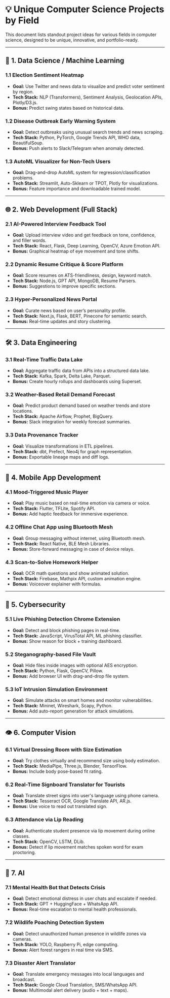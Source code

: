 # 💡 Unique Computer Science Projects by Field

This document lists standout project ideas for various fields in computer science, designed to be unique, innovative, and portfolio-ready.

---

## 🧠 1. Data Science / Machine Learning

### 1.1 Election Sentiment Heatmap
- **Goal:** Use Twitter and news data to visualize and predict voter sentiment by region.
- **Tech Stack:** NLP (Transformers), Sentiment Analysis, Geolocation APIs, Plotly/D3.js.
- **Bonus:** Predict swing states based on historical data.

### 1.2 Disease Outbreak Early Warning System
- **Goal:** Detect outbreaks using unusual search trends and news scraping.
- **Tech Stack:** Python, PyTorch, Google Trends API, WHO data, BeautifulSoup.
- **Bonus:** Push alerts to Slack/Telegram when anomaly detected.

### 1.3 AutoML Visualizer for Non-Tech Users
- **Goal:** Drag-and-drop AutoML system for regression/classification problems.
- **Tech Stack:** Streamlit, Auto-Sklearn or TPOT, Plotly for visualizations.
- **Bonus:** Feature importance and downloadable trained model.

---

## 🌐 2. Web Development (Full Stack)

### 2.1 AI-Powered Interview Feedback Tool
- **Goal:** Upload interview video and get feedback on tone, confidence, and filler words.
- **Tech Stack:** React, Flask, Deep Learning, OpenCV, Azure Emotion API.
- **Bonus:** Graphical heatmap of eye movement and tone shifts.

### 2.2 Dynamic Resume Critique & Score Platform
- **Goal:** Score resumes on ATS-friendliness, design, keyword match.
- **Tech Stack:** Node.js, GPT API, MongoDB, Resume Parsers.
- **Bonus:** Suggestions to improve specific sections.

### 2.3 Hyper-Personalized News Portal
- **Goal:** Curate news based on user’s personality profile.
- **Tech Stack:** Next.js, Flask, BERT, Pinecone for semantic search.
- **Bonus:** Real-time updates and story clustering.

---

## 🛠️ 3. Data Engineering

### 3.1 Real-Time Traffic Data Lake
- **Goal:** Aggregate traffic data from APIs into a structured data lake.
- **Tech Stack:** Kafka, Spark, Delta Lake, Parquet.
- **Bonus:** Create hourly rollups and dashboards using Superset.

### 3.2 Weather-Based Retail Demand Forecast
- **Goal:** Predict product demand based on weather trends and store locations.
- **Tech Stack:** Apache Airflow, Prophet, BigQuery.
- **Bonus:** Slack integration for weekly forecast summaries.

### 3.3 Data Provenance Tracker
- **Goal:** Visualize transformations in ETL pipelines.
- **Tech Stack:** dbt, Prefect, Neo4j for graph representation.
- **Bonus:** Exportable lineage maps and diff logs.

---

## 📱 4. Mobile App Development

### 4.1 Mood-Triggered Music Player
- **Goal:** Play music based on real-time emotion via camera or voice.
- **Tech Stack:** Flutter, TFLite, Spotify API.
- **Bonus:** Add haptic feedback for immersive experience.

### 4.2 Offline Chat App using Bluetooth Mesh
- **Goal:** Group messaging without internet, using Bluetooth mesh.
- **Tech Stack:** React Native, BLE Mesh Libraries.
- **Bonus:** Store-forward messaging in case of device relays.

### 4.3 Scan-to-Solve Homework Helper
- **Goal:** OCR math questions and show animated solution.
- **Tech Stack:** Firebase, Mathpix API, custom animation engine.
- **Bonus:** Voiceover explainer with formulas.

---

## 🔐 5. Cybersecurity

### 5.1 Live Phishing Detection Chrome Extension
- **Goal:** Detect and block phishing pages in real-time.
- **Tech Stack:** JavaScript, VirusTotal API, ML phishing classifier.
- **Bonus:** Show reason for block + training dashboard.

### 5.2 Steganography-based File Vault
- **Goal:** Hide files inside images with optional AES encryption.
- **Tech Stack:** Python, Flask, OpenCV, Pillow.
- **Bonus:** Add browser UI with drag-and-drop file system.

### 5.3 IoT Intrusion Simulation Environment
- **Goal:** Simulate attacks on smart homes and monitor vulnerabilities.
- **Tech Stack:** Mininet, Wireshark, Scapy, Python.
- **Bonus:** Add auto-report generation for attack simulations.

---

## 👁️ 6. Computer Vision

### 6.1 Virtual Dressing Room with Size Estimation
- **Goal:** Try clothes virtually and recommend size using body estimation.
- **Tech Stack:** MediaPipe, Three.js, Blender, TensorFlow.
- **Bonus:** Include body pose-based fit rating.

### 6.2 Real-Time Signboard Translator for Tourists
- **Goal:** Translate street signs into user's language using phone camera.
- **Tech Stack:** Tesseract OCR, Google Translate API, AR.js.
- **Bonus:** Use voice to read out translated sign.

### 6.3 Attendance via Lip Reading
- **Goal:** Authenticate student presence via lip movement during online classes.
- **Tech Stack:** OpenCV, LSTM, DLib.
- **Bonus:** Detect if lip movement matches spoken word for exam proctoring.

---

## 🧬 7. AI 

### 7.1 Mental Health Bot that Detects Crisis
- **Goal:** Detect emotional distress in user chats and escalate if needed.
- **Tech Stack:** GPT + HuggingFace + WhatsApp API.
- **Bonus:** Real-time escalation to mental health professionals.

### 7.2 Wildlife Poaching Detection System
- **Goal:** Detect unauthorized human presence in wildlife zones via cameras.
- **Tech Stack:** YOLO, Raspberry Pi, edge computing.
- **Bonus:** Alert forest rangers in real time via SMS.

### 7.3 Disaster Alert Translator
- **Goal:** Translate emergency messages into local languages and broadcast.
- **Tech Stack:** Google Cloud Translation, SMS/WhatsApp API.
- **Bonus:** Multimodal alert delivery (audio + text + maps).

